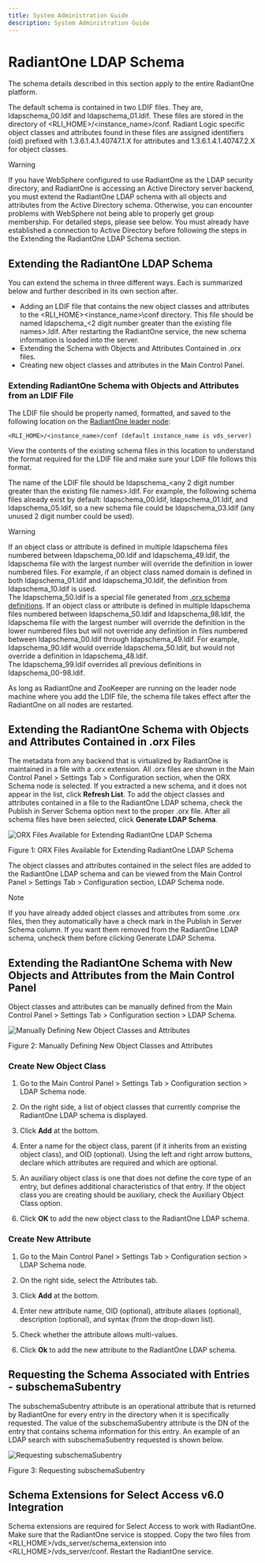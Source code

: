 ```yaml
---
title: System Administration Guide
description: System Administration Guide
---
```


# RadiantOne LDAP Schema

The schema details described in this section apply to the entire RadiantOne platform.

The default schema is contained in two LDIF files. They are, ldapschema_00.ldif and ldapschema_01.ldif. These files are stored in the directory of <RLI_HOME>/<instance_name>/conf. Radiant Logic specific object classes and attributes found in these files are assigned identifiers (oid) prefixed with 1.3.6.1.4.1.40747.1.X for attributes and 1.3.6.1.4.1.40747.2.X for object classes.

>[!warning]
>If you have WebSphere configured to use RadiantOne as the LDAP security directory, and RadiantOne is accessing an Active Directory server backend, you must extend the RadiantOne LDAP schema with all objects and attributes from the Active Directory schema. Otherwise, you can encounter problems with WebSphere not being able to properly get group membership. For detailed steps, please see below. You must already have established a connection to Active Directory before following the steps in the Extending the RadiantOne LDAP Schema section.

## Extending the RadiantOne LDAP Schema

You can extend the schema in three different ways. Each is summarized below and further described in its own section after. 
-	Adding an LDIF file that contains the new object classes and attributes to the <RLI_HOME>\<instance_name>\conf directory. This file should be named ldapschema_<2 digit number greater than the existing file names>.ldif. After restarting the RadiantOne service, the new schema information is loaded into the server.
-	Extending the Schema with Objects and Attributes Contained in .orx files.
-	Creating new object classes and attributes in the Main Control Panel.

### Extending RadiantOne Schema with Objects and Attributes from an LDIF File

The LDIF file should be properly named, formatted, and saved to the following location on the [RadiantOne leader node](clusters-tab#overview-section):

```
<RLI_HOME>/<instance_name>/conf	(default instance_name is vds_server)
```

View the contents of the existing schema files in this location to understand the format required for the LDIF file and make sure your LDIF file follows this format.

The name of the LDIF file should be ldapschema_<any 2 digit number greater than the existing file names>.ldif. For example, the following schema files already exist by default: ldapschema_00.ldif, ldapschema_01.ldif, and ldapschema_05.ldif, so a new schema file could be ldapschema_03.ldif (any unused 2 digit number could be used).	

>[!warning]
>If an object class or attribute is defined in multiple ldapschema files numbered between ldapschema_00.ldif and ldapschema_49.ldif, the ldapschema file with the largest number will override the definition in lower numbered files. For example, if an object class named domain is defined in both ldapschema_01.ldif and ldapschema_10.ldif, the definition from ldapschema_10.ldif is used. <BR> The ldapschema_50.ldif is a special file generated from [.orx schema definitions](configuration#orx-schema). If an object class or attribute is defined in multiple ldapschema files numbered between ldapschema_50.ldif and ldapschema_98.ldif, the ldapschema file with the largest number will override the definition in the lower numbered files but will not override any definition in files numbered between ldapschema_00.ldif through ldapschema_49.ldif. For example, ldapschema_90.ldif would override ldapschema_50.ldif, but would not override a definition in ldapschema_48.ldif. <BR> The ldapschema_99.ldif overrides all previous definitions in ldapschema_00-98.ldif.

As long as RadiantOne and ZooKeeper are running on the leader node machine where you add the LDIF file, the schema file takes effect after the RadiantOne on all nodes are restarted. 

## Extending the RadiantOne Schema with Objects and Attributes Contained in .orx Files

The metadata from any backend that is virtualized by RadiantOne is maintained in a file with a .orx extension. All .orx files are shown in the Main Control Panel > Settings Tab > Configuration section, when the ORX Schema node is selected. If you extracted a new schema, and it does not appear in the list, click **Refresh List**. To add the object classes and attributes contained in a file to the RadiantOne LDAP schema, check the Publish in Server Schema option next to the proper .orx file. After all schema files have been selected, click **Generate LDAP Schema**.

![ORX Files Available for Extending RadiantOne LDAP Schema](Media/Image3.187.jpg)

Figure 1: ORX Files Available for Extending RadiantOne LDAP Schema

The object classes and attributes contained in the select files are added to the RadiantOne LDAP schema and can be viewed from the Main Control Panel > Settings Tab > Configuration section, LDAP Schema node.

>[!note]
>If you have already added object classes and attributes from some .orx files, then they automatically have a check mark in the Publish in Server Schema column. If you want them removed from the RadiantOne LDAP schema, uncheck them before clicking Generate LDAP Schema.

## Extending the RadiantOne Schema with New Objects and Attributes from the Main Control Panel

Object classes and attributes can be manually defined from the Main Control Panel > Settings Tab > Configuration section > LDAP Schema.

![Manually Defining New Object Classes and Attributes](Media/Image4.2.jpg)

Figure 2: Manually Defining New Object Classes and Attributes

### Create New Object Class

1.	Go to the Main Control Panel > Settings Tab > Configuration section > LDAP Schema node.

2.	On the right side, a list of object classes that currently comprise the RadiantOne LDAP schema is displayed.

3.	Click **Add** at the bottom.

4.	Enter a name for the object class, parent (if it inherits from an existing object class), and OID (optional). Using the left and right arrow buttons, declare which attributes are required and which are optional.  

5.	An auxiliary object class is one that does not define the core type of an entry, but defines additional characteristics of that entry. If the object class you are creating should be auxiliary, check the Auxiliary Object Class option.

6.	Click **OK** to add the new object class to the RadiantOne LDAP schema.

### Create New Attribute

1.	Go to the Main Control Panel > Settings Tab > Configuration section > LDAP Schema node.

2.	On the right side, select the Attributes tab.

3.	Click **Add** at the bottom.

4.	Enter new attribute name, OID (optional), attribute aliases (optional), description (optional), and syntax (from the drop-down list).

5.	Check whether the attribute allows multi-values.

6.	Click **Ok** to add the new attribute to the RadiantOne LDAP schema.

## Requesting the Schema Associated with Entries - subschemaSubentry

The subschemaSubentry attribute is an operational attribute that is returned by RadiantOne for every entry in the directory when it is specifically requested. The value of the subschemaSubentry attribute is the DN of the entry that contains schema information for this entry. An example of an LDAP search with subschemaSubentry requested is shown below.

![Requesting subschemaSubentry](Media/Image4.3.jpg)

Figure 3: Requesting subschemaSubentry

## Schema Extensions for Select Access v6.0 Integration

Schema extensions are required for Select Access to work with RadiantOne. Make sure that the RadiantOne service is stopped. Copy the two files from <RLI_HOME>/vds_server/schema_extension into <RLI_HOME>/vds_server/conf. Restart the RadiantOne service.
